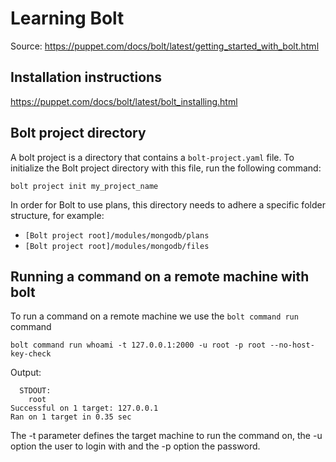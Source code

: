 # Learning Bolt
Source: https://puppet.com/docs/bolt/latest/getting_started_with_bolt.html

## Installation instructions
https://puppet.com/docs/bolt/latest/bolt_installing.html

## Bolt project directory
A bolt project is a directory that contains a `bolt-project.yaml` file. To initialize the Bolt project directory with this file, run the following command:

```shell
bolt project init my_project_name 
```

In order for Bolt to use plans, this directory needs to adhere a specific folder structure, for example:

- `[Bolt project root]/modules/mongodb/plans`
- `[Bolt project root]/modules/mongodb/files`

## Running a command on a remote machine with bolt
To run a command on a remote machine we use the `bolt command run` command

```shell
bolt command run whoami -t 127.0.0.1:2000 -u root -p root --no-host-key-check
```

Output:
```
  STDOUT:
    root
Successful on 1 target: 127.0.0.1
Ran on 1 target in 0.35 sec
```

The -t parameter defines the target machine to run the command on, the -u option the user to login with and the -p option the password.
